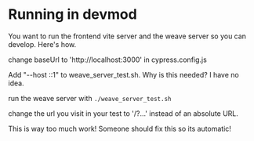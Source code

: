 # Running in devmod

You want to run the frontend vite server and the weave server so you can develop. Here's how.

change baseUrl to 'http://localhost:3000' in cypress.config.js

Add "--host ::1" to weave_server_test.sh. Why is this needed? I have no idea.

run the weave server with `./weave_server_test.sh`

change the url you visit in your test to '/?...' instead of an absolute URL.

This is way too much work! Someone should fix this so its automatic!